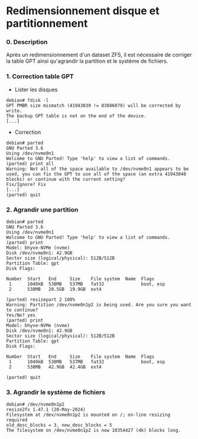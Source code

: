 Redimensionnement disque et partitionnement
===

### 0. Description
Après un redimensionnement d'un dataset ZFS, il est nécessaire de corriger la table GPT ainsi qu'agrandir la partition et le système de fichiers.

### 1. Correction table GPT

- Lister les disques
```shell
debian# fdisk -l                      
GPT PMBR size mismatch (41943039 != 83886079) will be corrected by write.
The backup GPT table is not on the end of the device.     
[...]
```

- Correction
```shell
debian# parted
GNU Parted 3.6
Using /dev/nvme0n1
Welcome to GNU Parted! Type 'help' to view a list of commands.
(parted) print all
Warning: Not all of the space available to /dev/nvme0n1 appears to be used, you can fix the GPT to use all of the space (an extra 41943040 blocks) or continue with the current setting? 
Fix/Ignore? Fix
[...]
(parted) quit
```

### 2. Agrandir une partition

```shell
debian# parted
GNU Parted 3.6
Using /dev/nvme0n1
Welcome to GNU Parted! Type 'help' to view a list of commands.
(parted) print                                                            
Model: bhyve-NVMe (nvme)
Disk /dev/nvme0n1: 42.9GB
Sector size (logical/physical): 512B/512B
Partition Table: gpt
Disk Flags: 

Number  Start   End     Size    File system  Name  Flags
 1      1049kB  538MB   537MB   fat32              boot, esp
 2      538MB   20.5GB  19.9GB  ext4

(parted) resizepart 2 100%                                                
Warning: Partition /dev/nvme0n1p2 is being used. Are you sure you want to continue?
Yes/No? yes                                                               
(parted) print                                                            
Model: bhyve-NVMe (nvme)
Disk /dev/nvme0n1: 42.9GB
Sector size (logical/physical): 512B/512B
Partition Table: gpt
Disk Flags: 

Number  Start   End     Size    File system  Name  Flags
 1      1049kB  538MB   537MB   fat32              boot, esp
 2      538MB   42.9GB  42.4GB  ext4

(parted) quit
```

### 3. Agrandir le système de fichiers

```shell
debian# /dev/nvme0n1p2
resize2fs 1.47.1 (20-May-2024)
Filesystem at /dev/nvme0n1p2 is mounted on /; on-line resizing required
old_desc_blocks = 3, new_desc_blocks = 5
The filesystem on /dev/nvme0n1p2 is now 10354427 (4k) blocks long.
```